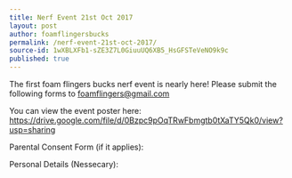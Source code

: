 ```yaml
---
title: Nerf Event 21st Oct 2017
layout: post
author: foamflingersbucks
permalink: /nerf-event-21st-oct-2017/
source-id: 1wXBLXFb1-sZE3Z7L0GiuuUQ6XB5_HsGFSTeVeNO9k9c
published: true
---
```

The first foam flingers bucks nerf event is nearly here! Please submit the following forms to [foamflingers@gmail.com](mailto:foamflingers@gmail.com)

You can view the event poster here: https://drive.google.com/file/d/0Bzpc9pOqTRwFbmgtb0tXaTY5Qk0/view?usp=sharing



Parental Consent Form (if it applies):



Personal Details (Nessecary):
